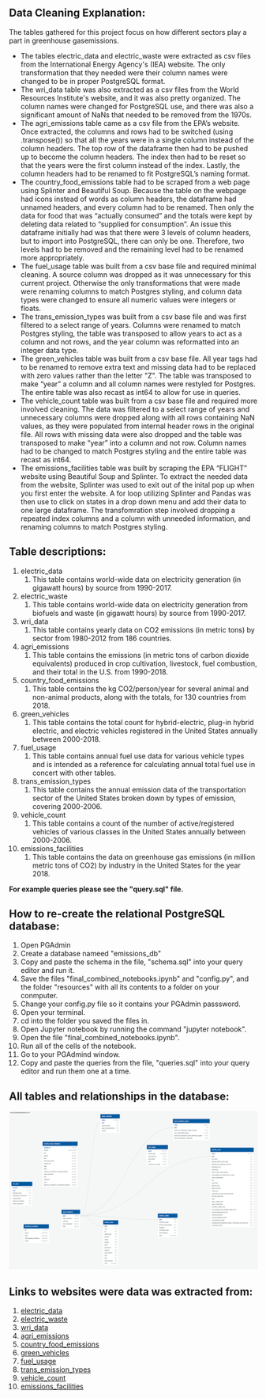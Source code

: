 ## **Data Cleaning Explanation:**
The tables gathered for this project focus on how different sectors play a part in greenhouse gasemissions.

* The tables electric_data and electric_waste were extracted as csv files from the International Energy Agency's (IEA) website. The only transformation that they needed were their column names were changed to be in proper PostgreSQL format.
* The wri_data table was also extracted as a csv files from the World Resources Institute's website, and it was also pretty organized. The column names were changed for PostgreSQL use, and there was also a significant amount of NaNs that needed to be removed from the 1970s.
* The agri_emissions table came as a csv file from the EPA’s website. Once extracted, the columns and rows had to be switched (using .transpose()) so that all the years were in a single column instead of the column headers. The top row of the dataframe then had to be pushed up to become the column headers. The index then had to be reset so that the years were the first column instead of the index. Lastly, the column headers had to be renamed to fit PostgreSQL’s naming format.
* The country_food_emissions table had to be scraped from a web page using Splinter and Beautiful Soup. Because the table on the webpage had icons instead of words as column headers, the dataframe had unnamed headers, and every column had to be renamed. Then only the data for food that was “actually consumed” and the totals were kept by deleting data related to “supplied for consumption”. An issue this dataframe initially had was that there were 3 levels of column headers, but to import into PostgreSQL, there can only be one. Therefore, two levels had to be removed and the remaining level had to be renamed more appropriately.
* The fuel_usage table was built from a csv base file and required minimal cleaning. A source column was dropped as it was unnecessary for this current project. Otherwise the only transformations that were made were renaming columns to match Postgres styling, and column data types were changed to ensure all numeric values were integers or floats. 
* The trans_emission_types was built from a csv base file and was first filtered to a select range of years. Columns were renamed to match Postgres styling, the table was transposed to allow years to act as a column and not rows, and the year column was reformatted into an integer data type.
* The green_vehicles table was built from a csv base file. All year tags had to be renamed to remove extra text and missing data had to be replaced with zero values rather than the letter "Z". The table was transposed to make “year” a column and all column names were restyled for Postgres. The entire table was also recast as int64 to allow for use in queries.
* The vehicle_count table was built from a csv base file and required more involved cleaning. The data was filtered to a select range of years and unnecessary columns were dropped along with all rows containing NaN values, as they were populated from internal header rows in the original file. All rows with missing data were also dropped and the table was transposed to make “year” into a column and not row. Column names had to be changed to match Postgres styling and the entire table was recast as int64.
* The emissions_facilities table was built by scraping the EPA “FLIGHT” website using Beautiful Soup and Splinter. To extract the needed data from the website, Splinter was used to exit out of the inital pop up when you first enter the website. A for loop utilizing Splinter and Pandas was then use to click on states in a drop down menu and add their data to one large dataframe. The transfomration step involved dropping a repeated index columns and a column with unneeded information, and renaming columns to match Postgres styling.

## **Table descriptions:**
1. electric_data
    1. This table contains world-wide data on electricity generation (in gigawatt hours) by source from 1990-2017.
1. electric_waste
    1. This table contains world-wide data on electricity generation from biofuels and waste (in gigawatt hours) by source from 1990-2017.
1. wri_data
    1. This table contains yearly data on CO2 emissions (in metric tons) by sector from 1980-2012 from 186 countries.
1. agri_emissions
    1. This table contains the emissions (in metric tons of carbon dioxide equivalents) produced in crop cultivation, livestock, fuel combustion, and their total in the U.S. from 1990-2018.
1. country_food_emissions
    1. This table contains the kg CO2/person/year for several animal and non-animal products, along with the totals, for 130 countries from 2018.
1. green_vehicles
    1. This table contains the total count for hybrid-electric, plug-in hybrid electric, and electric vehicles registered in the United States annually between 2000-2018.
1. fuel_usage
    1. This table contains annual fuel use data for various vehicle types and is intended as a reference for calculating annual total fuel use in concert with other tables. 
1. trans_emission_types
    1. This table contains the annual emission data of the transportation sector of the United States broken down by types of emission, covering 2000-2006.
1. vehicle_count
    1. This table contains a count of the number of active/registered vehicles of various classes in the United States annually between 2000-2006.
1. emissions_facilities
    1. This table contains the data on greenhouse gas emissions (in million metric tons of CO2) by industry in the United States for the year 2018.
    
**For example queries please see the "query.sql" file.**

## **How to re-create the relational PostgreSQL database:**
1. Open PGAdmin
1. Create a database nameed "emissions_db"
1. Copy and paste the schema in the file, "schema.sql" into your query editor and run it.
1. Save the files "final_combined_notebooks.ipynb" and "config.py", and the folder "resources" with all its contents to a folder on your conmputer.
1. Change your config.py file so it contains your PGAdmin passsword.
1. Open your terminal.
1. cd into the folder you saved the files in.
1. Open Jupyter notebook by running the command "jupyter notebook".
1. Open the file "final_combined_notebooks.ipynb".
1. Run all of the cells of the notebook.
1. Go to your PGAdmind window.
1. Copy and paste the queries from the file, "queries.sql" into your query editor and run them one at a time.

## **All tables and relationships in the database:**
![](ETL_emissions_ERD.png)

## **Links to websites were data was extracted from:**
1. [electric_data](https://www.iea.org/data-and-statistics?country=WORLD&fuel=Energy%20supply&indicator=Electricity%20generation%20by%20source)
1. [electric_waste](https://www.iea.org/data-and-statistics?country=WORLD&fuel=Energy%20supply&indicator=Electricity%20generation%20from%20biofuels%20and%20waste%20by%20source)
1. [wri_data](https://datasets.wri.org/dataset/cait-country)
1. [agri_emissions](https://cfpub.epa.gov/ghgdata/inventoryexplorer/#agriculture/allgas/source/all)
1. [country_food_emissions](https://www.nu3.de/blogs/nutrition/food-carbon-footprint-index-2018)
1. [green_vehicles](https://www.bts.gov/content/gasoline-hybrid-and-electric-vehicle-sales)
1. [fuel_usage](https://afdc.energy.gov/data/10308)
1. [trans_emission_types](https://cfpub.epa.gov/ghgdata/inventoryexplorer/#allsectors/allgas/econsect/all)
1. [vehicle_count](https://www.bts.gov/content/number-us-aircraft-vehicles-vessels-and-other-conveyances)
1. [emissions_facilities](http://ghgdata.epa.gov/ghgp/main.do#)
